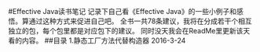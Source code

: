 #Effective Java读书笔记
记录下自己看《Effective Java》的一些小例子和感悟。算通过这种方式来促进自己吧。
全书一共78条建议，我将在分成若干个相互独立的包，每个包里都是对应包下的建议。
同时没天我会在ReadMe里更新该天看的内容。
##目录
	1.静态工厂方法代替构造器 2016-3-24